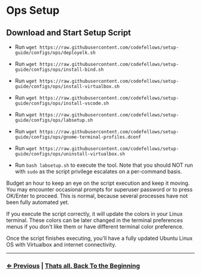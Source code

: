 # Ops Setup

## Download and Start Setup Script

- Run `wget https://raw.githubusercontent.com/codefellows/setup-guide/configs/ops/deployelk.sh`
- Run `wget https://raw.githubusercontent.com/codefellows/setup-guide/configs/ops/install-bind.sh`
- Run `wget https://raw.githubusercontent.com/codefellows/setup-guide/configs/ops/install-virtualbox.sh`
- Run `wget https://raw.githubusercontent.com/codefellows/setup-guide/configs/ops/install-vscode.sh`
- Run `wget https://raw.githubusercontent.com/codefellows/setup-guide/configs/ops/labsetup.sh`
- Run `wget https://raw.githubusercontent.com/codefellows/setup-guide/configs/ops/gnome-terminal-profiles.dconf`
- Run `wget https://raw.githubusercontent.com/codefellows/setup-guide/configs/ops/uninstall-virtualbox.sh`

- Run `bash labsetup.sh` to execute the tool. Note that you should NOT run with `sudo` as the script privilege escalates on a per-command basis.

Budget an hour to keep an eye on the script execution and keep it moving. You may encounter occasional prompts for superuser password or to press OK/Enter to proceed. This is normal, because several processes have not been fully automated yet.

If you execute the script correctly, it will update the colors in your Linux terminal. These colors can be later changed in the terminal preferences menus if you don't like them or have  different terminal color preference.

Once the script finishes executing, you'll have a fully updated Ubuntu Linux OS with Virtualbox and internet connectivity.

---

### [⇐ Previous](./4-git.md) | [Thats all. Back To the Beginning](../README.md)
